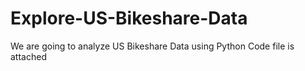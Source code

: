 # Explore-US-Bikeshare-Data
We are going to analyze US Bikeshare Data using Python
Code file is attached 
